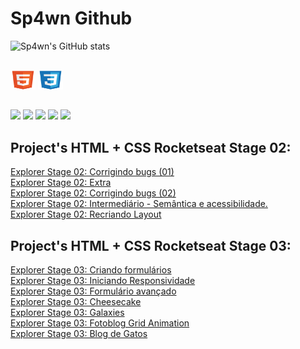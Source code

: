 # Sp4wn Github

![Sp4wn's GitHub stats](https://github-readme-stats.vercel.app/api?username=theSp4wn&show_icons=true&include_all_commits=true&rank_icon=github&hide_border=true&count_private=true&theme=transparent)

<div style="display: inline_block"><br>
  <a href="#" target="_blank"><img alt="HTML" height="30" width="40" src="https://raw.githubusercontent.com/devicons/devicon/master/icons/html5/html5-original.svg"></a>
  <a href="#" target="_blank"><img alt="CSS" height="30" width="40" src="https://raw.githubusercontent.com/devicons/devicon/master/icons/css3/css3-original.svg"></a>
</div>
  
  ##
 
<div> 
 	<a href="https://www.twitch.tv/sp4wn" target="_blank"><img src="https://img.shields.io/badge/Twitch-9146FF?style=for-the-badge&logo=twitch&logoColor=white" target="_blank"></a>
  <a href="https://www.youtube.com/sp4wnn" target="_blank"><img src="https://img.shields.io/badge/YouTube-FF0000?style=for-the-badge&logo=youtube&logoColor=white" target="_blank"></a>
  <a href="https://instagram.com/thsp4wn" target="_blank"><img src="https://img.shields.io/badge/-Instagram-%23E4405F?style=for-the-badge&logo=instagram&logoColor=white" target="_blank"></a>
  <a href = "mailto:contato.sp4wn@gmail.com"><img src="https://img.shields.io/badge/-Gmail-%23333?style=for-the-badge&logo=gmail&logoColor=white" target="_blank"></a>
  <a href="https://www.linkedin.com/in/wagneerlz/" target="_blank"><img src="https://img.shields.io/badge/-LinkedIn-%230077B5?style=for-the-badge&logo=linkedin&logoColor=white" target="_blank"></a> 
</div>

## Project's HTML + CSS Rocketseat Stage 02:

<div class="list">
  <a href="https://thesp4wn.github.io/rocketseat-stage-02" target="_blank">Explorer Stage 02: Corrigindo bugs (01)</a></br>
  <a href="https://thesp4wn.github.io/rocketseat-stage-02-extra" target="_blank">Explorer Stage 02: Extra</a></br>
  <a href="https://thesp4wn.github.io/rocketseat-stage-02-bug02" target="_blank">Explorer Stage 02: Corrigindo bugs (02)</a></br>
  <a href="https://thesp4wn.github.io/rocketseat-stage-02-acessibilidade" target="_blank">Explorer Stage 02: Intermediário - Semântica e acessibilidade.</a></br>
  <a href="https://thesp4wn.github.io/rocketseat-stage-02-rocketsect" target="_blank">Explorer Stage 02: Recriando Layout</a></br>
</div>

## Project's HTML + CSS Rocketseat Stage 03:

<div class="list">
  <a href="https://thesp4wn.github.io/rocketseat-stage-03-forms-01" target="_blank">Explorer Stage 03: Criando formulários</a></br>
  <a href="https://thesp4wn.github.io/rocketseat-stage-03-project-02" target="_blank">Explorer Stage 03: Iniciando Responsividade</a></br>
  <a href="https://thesp4wn.github.io/rocketseat-stage-03-forms-01-2" target="_blank">Explorer Stage 03: Formulário avançado</a></br>
  <a href="https://thesp4wn.github.io/rocketseat-stage-03-cheesecake" target="_blank">Explorer Stage 03: Cheesecake</a></br>
  <a href="https://thesp4wn.github.io/rocketseat-stage-03-galaxies" target="_blank">Explorer Stage 03: Galaxies</a></br>
  <a href="https://thesp4wn.github.io/rocketseat-stage-03-fotoblog" target="_blank">Explorer Stage 03: Fotoblog Grid Animation</a></br>
  <a href="https://thesp4wn.github.io/rocketseat-stage-03-blogdegatos" target="_blank">Explorer Stage 03: Blog de Gatos</a></br>
</div>
